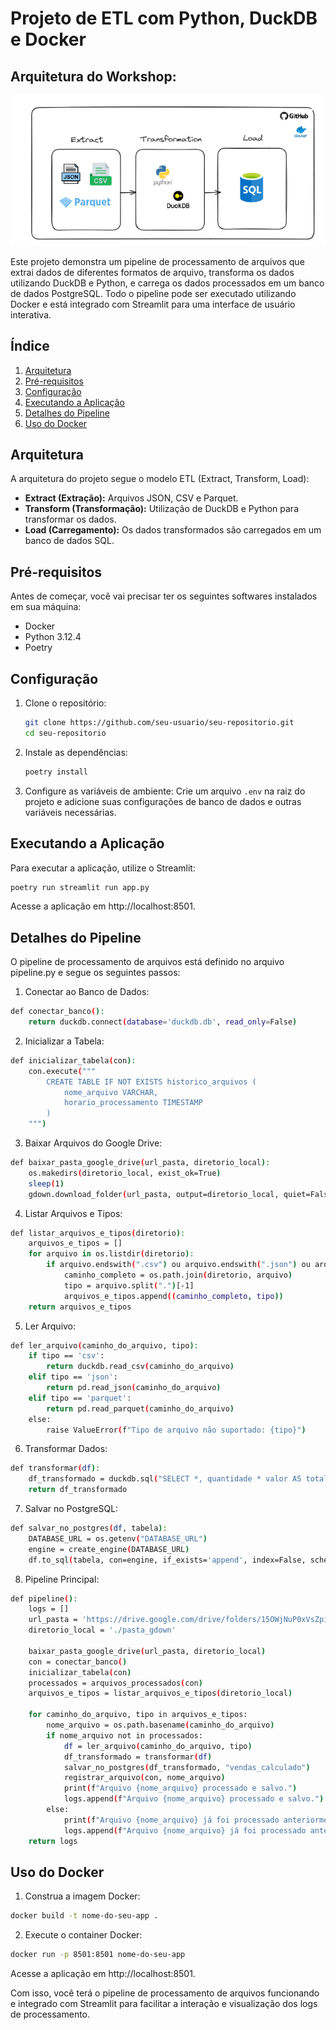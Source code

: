 # Projeto de ETL com Python, DuckDB e Docker

## Arquitetura do Workshop:
![Arquitetura](./imgs/arquitetura_workshop.png)

Este projeto demonstra um pipeline de processamento de arquivos que extrai dados de diferentes formatos de arquivo, transforma os dados utilizando DuckDB e Python, e carrega os dados processados em um banco de dados PostgreSQL. Todo o pipeline pode ser executado utilizando Docker e está integrado com Streamlit para uma interface de usuário interativa.

## Índice
1. [Arquitetura](#arquitetura)
2. [Pré-requisitos](#pré-requisitos)
3. [Configuração](#configuração)
4. [Executando a Aplicação](#executando-a-aplicação)
5. [Detalhes do Pipeline](#detalhes-do-pipeline)
6. [Uso do Docker](#uso-do-docker)

## Arquitetura

A arquitetura do projeto segue o modelo ETL (Extract, Transform, Load):

- **Extract (Extração):** Arquivos JSON, CSV e Parquet.
- **Transform (Transformação):** Utilização de DuckDB e Python para transformar os dados.
- **Load (Carregamento):** Os dados transformados são carregados em um banco de dados SQL.

## Pré-requisitos

Antes de começar, você vai precisar ter os seguintes softwares instalados em sua máquina:

- Docker
- Python 3.12.4
- Poetry

## Configuração

1. Clone o repositório:
    ```bash
    git clone https://github.com/seu-usuario/seu-repositorio.git
    cd seu-repositorio
    ```

2. Instale as dependências:
    ```bash
    poetry install
    ```

3. Configure as variáveis de ambiente:
    Crie um arquivo `.env` na raiz do projeto e adicione suas configurações de banco de dados e outras variáveis necessárias.

## Executando a Aplicação

Para executar a aplicação, utilize o Streamlit:

```bash
poetry run streamlit run app.py
```
Acesse a aplicação em http://localhost:8501.

## Detalhes do Pipeline
O pipeline de processamento de arquivos está definido no arquivo pipeline.py e segue os seguintes passos:

1. Conectar ao Banco de Dados:

```bash
def conectar_banco():
    return duckdb.connect(database='duckdb.db', read_only=False)
```
2. Inicializar a Tabela:

```bash
def inicializar_tabela(con):
    con.execute("""
        CREATE TABLE IF NOT EXISTS historico_arquivos (
            nome_arquivo VARCHAR,
            horario_processamento TIMESTAMP
        )
    """)
```

3. Baixar Arquivos do Google Drive:

```bash
def baixar_pasta_google_drive(url_pasta, diretorio_local):
    os.makedirs(diretorio_local, exist_ok=True)
    sleep(1)
    gdown.download_folder(url_pasta, output=diretorio_local, quiet=False, use_cookies=True)
```
4. Listar Arquivos e Tipos:

```bash
def listar_arquivos_e_tipos(diretorio):
    arquivos_e_tipos = []
    for arquivo in os.listdir(diretorio):
        if arquivo.endswith(".csv") ou arquivo.endswith(".json") ou arquivo.endswith(".parquet"):
            caminho_completo = os.path.join(diretorio, arquivo)
            tipo = arquivo.split(".")[-1]
            arquivos_e_tipos.append((caminho_completo, tipo))
    return arquivos_e_tipos
```
5. Ler Arquivo:

```bash
def ler_arquivo(caminho_do_arquivo, tipo):
    if tipo == 'csv':
        return duckdb.read_csv(caminho_do_arquivo)
    elif tipo == 'json':
        return pd.read_json(caminho_do_arquivo)
    elif tipo == 'parquet':
        return pd.read_parquet(caminho_do_arquivo)
    else:
        raise ValueError(f"Tipo de arquivo não suportado: {tipo}")
```

6. Transformar Dados:

```bash
def transformar(df):
    df_transformado = duckdb.sql("SELECT *, quantidade * valor AS total_vendas FROM df").df()
    return df_transformado
```
7. Salvar no PostgreSQL:

```bash
def salvar_no_postgres(df, tabela):
    DATABASE_URL = os.getenv("DATABASE_URL")
    engine = create_engine(DATABASE_URL)
    df.to_sql(tabela, con=engine, if_exists='append', index=False, schema="outros")
```
8. Pipeline Principal:

```bash
def pipeline():
    logs = []
    url_pasta = 'https://drive.google.com/drive/folders/15OWjNuP0xVsZpiXXK7bQzpiQGNwxQi2n?'
    diretorio_local = './pasta_gdown'

    baixar_pasta_google_drive(url_pasta, diretorio_local)
    con = conectar_banco()
    inicializar_tabela(con)
    processados = arquivos_processados(con)
    arquivos_e_tipos = listar_arquivos_e_tipos(diretorio_local)

    for caminho_do_arquivo, tipo in arquivos_e_tipos:
        nome_arquivo = os.path.basename(caminho_do_arquivo)
        if nome_arquivo not in processados:
            df = ler_arquivo(caminho_do_arquivo, tipo)
            df_transformado = transformar(df)
            salvar_no_postgres(df_transformado, "vendas_calculado")
            registrar_arquivo(con, nome_arquivo)
            print(f"Arquivo {nome_arquivo} processado e salvo.")
            logs.append(f"Arquivo {nome_arquivo} processado e salvo.")
        else:
            print(f"Arquivo {nome_arquivo} já foi processado anteriormente.")
            logs.append(f"Arquivo {nome_arquivo} já foi processado anteriormente.")
    return logs
```
## Uso do Docker
1. Construa a imagem Docker:

```bash
docker build -t nome-do-seu-app .
```
2. Execute o container Docker:

```bash
docker run -p 8501:8501 nome-do-seu-app
```
Acesse a aplicação em http://localhost:8501.

Com isso, você terá o pipeline de processamento de arquivos funcionando e integrado com Streamlit para facilitar a interação e visualização dos logs de processamento.
